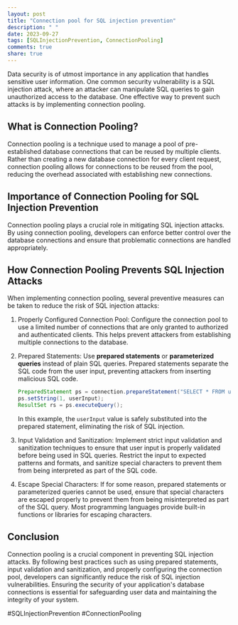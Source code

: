 ```yaml
---
layout: post
title: "Connection pool for SQL injection prevention"
description: " "
date: 2023-09-27
tags: [SQLInjectionPrevention, ConnectionPooling]
comments: true
share: true
---
```


Data security is of utmost importance in any application that handles sensitive user information. One common security vulnerability is a SQL injection attack, where an attacker can manipulate SQL queries to gain unauthorized access to the database. One effective way to prevent such attacks is by implementing connection pooling.

## What is Connection Pooling?

Connection pooling is a technique used to manage a pool of pre-established database connections that can be reused by multiple clients. Rather than creating a new database connection for every client request, connection pooling allows for connections to be reused from the pool, reducing the overhead associated with establishing new connections.

## Importance of Connection Pooling for SQL Injection Prevention

Connection pooling plays a crucial role in mitigating SQL injection attacks. By using connection pooling, developers can enforce better control over the database connections and ensure that problematic connections are handled appropriately.

## How Connection Pooling Prevents SQL Injection Attacks

When implementing connection pooling, several preventive measures can be taken to reduce the risk of SQL injection attacks:

1. Properly Configured Connection Pool: Configure the connection pool to use a limited number of connections that are only granted to authorized and authenticated clients. This helps prevent attackers from establishing multiple connections to the database.

2. Prepared Statements: Use **prepared statements** or **parameterized queries** instead of plain SQL queries. Prepared statements separate the SQL code from the user input, preventing attackers from inserting malicious SQL code.

   ```java
   PreparedStatement ps = connection.prepareStatement("SELECT * FROM users WHERE username = ?");
   ps.setString(1, userInput);
   ResultSet rs = ps.executeQuery();
   ```

   In this example, the `userInput` value is safely substituted into the prepared statement, eliminating the risk of SQL injection.

3. Input Validation and Sanitization: Implement strict input validation and sanitization techniques to ensure that user input is properly validated before being used in SQL queries. Restrict the input to expected patterns and formats, and sanitize special characters to prevent them from being interpreted as part of the SQL code.

4. Escape Special Characters: If for some reason, prepared statements or parameterized queries cannot be used, ensure that special characters are escaped properly to prevent them from being misinterpreted as part of the SQL query. Most programming languages provide built-in functions or libraries for escaping characters.

## Conclusion

Connection pooling is a crucial component in preventing SQL injection attacks. By following best practices such as using prepared statements, input validation and sanitization, and properly configuring the connection pool, developers can significantly reduce the risk of SQL injection vulnerabilities. Ensuring the security of your application's database connections is essential for safeguarding user data and maintaining the integrity of your system.

#SQLInjectionPrevention #ConnectionPooling